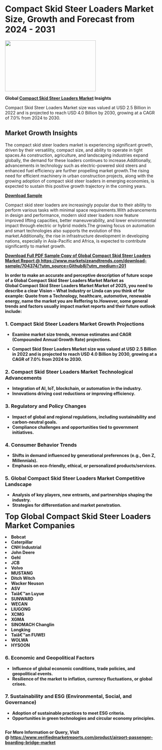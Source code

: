 <H1>Compact Skid Steer Loaders Market Size, Growth and Forecast from 2024 - 2031</H1><img class="aligncenter size-medium wp-image-584254" src="https://thirdeyenews.in/wp-content/uploads/2024/09/Global-Market-Research-300x168.jpeg" alt="" width="300" height="168" /><p><strong>Global&nbsp;<a href="https://www.marketsizeandtrends.com/download-sample/704374/?utm_source=Github8j?utm_medium=201">Compact Skid Steer Loaders Market</a> Insights</strong></p><p>Compact Skid Steer Loaders Market size was valued at USD 2.5 Billion in 2022 and is projected to reach USD 4.0 Billion by 2030, growing at a CAGR of 7.0% from 2024 to 2030.</p><p><h2>Market Growth Insights</h2> <p>The compact skid steer loaders market is experiencing significant growth, driven by their versatility, compact size, and ability to operate in tight spaces.As construction, agriculture, and landscaping industries expand globally, the demand for these loaders continues to increase.Additionally, advancements in technology such as electric-powered skid steers and enhanced fuel efficiency are further propelling market growth.The rising need for efficient machinery in urban construction projects, along with the growing adoption of compact skid steer loaders in emerging economies, is expected to sustain this positive growth trajectory in the coming years.</p> <p><strong><a href="#">Download Sample</a></strong></p> <p>Compact skid steer loaders are increasingly popular due to their ability to perform various tasks with minimal space requirements.With advancements in design and performance, modern skid steer loaders now feature improved lifting capacities, better maneuverability, and lower environmental impact through electric or hybrid models.The growing focus on automation and smart technologies also supports the evolution of this market.Additionally, the rise in infrastructure development in developing nations, especially in Asia-Pacific and Africa, is expected to contribute significantly to market growth.</p> <p><strong><a href="#"></p><p><span class=""><strong>Download Full PDF Sample Copy of Global Compact Skid Steer Loaders Market Report</strong> @ <a href="https://www.marketsizeandtrends.com/download-sample/704374/?utm_source=Github8j?utm_medium=201" target="_blank">https://www.marketsizeandtrends.com/download-sample/704374/?utm_source=Github8j?utm_medium=201</a></span></p><p>In order to make an accurate and perceptive description of future scope of a Global&nbsp;Compact Skid Steer Loaders Market Market as Global&nbsp;Compact Skid Steer Loaders Market Market of 2025, you need to describe a clear Vision &ndash; What Industry or Linda can you think of for example: Quote from a Technology, healthcare, automotive, renewable energy, name the market you are Reffering to.However, some general trends and factors usually impact market reports and their future outlook include:</p><h3>1.&nbsp;<strong>Compact Skid Steer Loaders Market Growth Projections</strong></h3><ul><li>Examine market size trends, revenue estimates and CAGR (Compounded Annual Growth Rate) projections.</li><li><p>Compact Skid Steer Loaders Market size was valued at USD 2.5 Billion in 2022 and is projected to reach USD 4.0 Billion by 2030, growing at a CAGR of 7.0% from 2024 to 2030.</p></li></ul><h3>2.&nbsp;<strong>Compact Skid Steer Loaders Market Technological Advancements</strong></h3><ul><li>Integration of AI, IoT, blockchain, or automation in the industry.</li><li>Innovations driving cost reductions or improving efficiency.</li></ul><h3>3.&nbsp;<strong>Regulatory and Policy Changes</strong></h3><ul><li>Impact of global and regional regulations, including sustainability and carbon-neutral goals.</li><li>Compliance challenges and opportunities tied to government initiatives.</li></ul><h3>4.&nbsp;<strong>Consumer Behavior Trends</strong></h3><ul><li>Shifts in demand influenced by generational preferences (e.g., Gen Z, Millennials).</li><li>Emphasis on eco-friendly, ethical, or personalized products/services.</li></ul><h3>5.&nbsp;<strong>Global Compact Skid Steer Loaders Market Competitive Landscape</strong></h3><ul><li>Analysis of key players, new entrants, and partnerships shaping the industry.</li><li>Strategies for differentiation and market penetration.</li></ul><p data-pm-slice="1 1 []"><span style="color: inherit; font-family: inherit; font-size: 25px;">Top Global Compact Skid Steer Loaders Market Companies</span></p><div class="" data-test-id=""><p><li>Bobcat</li><li> Caterpillar</li><li> CNH Industrial</li><li> John Deere</li><li> Gehl</li><li> JCB</li><li> Volvo</li><li> MUSTANG</li><li> Ditch Witch</li><li> Wacker Neuson</li><li> ASV</li><li> Taiâ€™an Luyue</li><li> SUNWARD</li><li> WECAN</li><li> LIUGONG</li><li> XCMG</li><li> XGMA</li><li> SINOMACH Changlin</li><li> Longking</li><li> Taiâ€™an FUWEI</li><li> WOLWA</li><li> HYSOON</li></p></div><h3>6.&nbsp;<strong>Economic and Geopolitical Factors</strong></h3><ul><li>Influence of global economic conditions, trade policies, and geopolitical events.</li><li>Resilience of the market to inflation, currency fluctuations, or global crises.</li></ul><h3>7.&nbsp;<strong>Sustainability and ESG (Environmental, Social, and Governance)</strong></h3><ul><li>Adoption of sustainable practices to meet ESG criteria.</li><li>Opportunities in green technologies and circular economy principles.</li></ul><h2><strong style="font-size: 14px;">For More Information or Query, Visit @&nbsp;</strong><a style="background-color: #ffffff; font-size: 14px;" href="https://www.marketsizeandtrends.com/report/compact-skid-steer-loaders-market/" target="_blank">https://www.verifiedmarketreports.com/product/airport-passenger-boarding-bridge-market</a></h2>